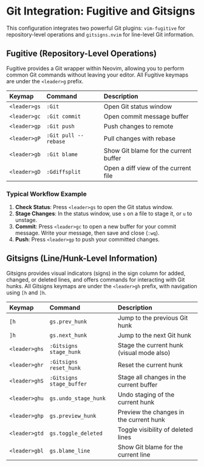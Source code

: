 # Git Integration: Fugitive and Gitsigns

This configuration integrates two powerful Git plugins: `vim-fugitive` for repository-level operations and `gitsigns.nvim` for line-level Git information.

## Fugitive (Repository-Level Operations)

Fugitive provides a Git wrapper within Neovim, allowing you to perform common Git commands without leaving your editor. All Fugitive keymaps are under the `<leader>g` prefix.

| Keymap        | Command              | Description                               |
| :------------ | :------------------- | :---------------------------------------- |
| `<leader>gs`  | `:Git`               | Open Git status window                    |
| `<leader>gc`  | `:Git commit`        | Open commit message buffer                |
| `<leader>gp`  | `:Git push`          | Push changes to remote                    |
| `<leader>gP`  | `:Git pull --rebase` | Pull changes with rebase                  |
| `<leader>gb`  | `:Git blame`         | Show Git blame for the current buffer     |
| `<leader>gD`  | `:Gdiffsplit`        | Open a diff view of the current file      |

### Typical Workflow Example

1.  **Check Status**: Press `<leader>gs` to open the Git status window.
2.  **Stage Changes**: In the status window, use `s` on a file to stage it, or `u` to unstage.
3.  **Commit**: Press `<leader>gc` to open a new buffer for your commit message. Write your message, then save and close (`:wq`).
4.  **Push**: Press `<leader>gp` to push your committed changes.

## Gitsigns (Line/Hunk-Level Information)

Gitsigns provides visual indicators (signs) in the sign column for added, changed, or deleted lines, and offers commands for interacting with Git hunks. All Gitsigns keymaps are under the `<leader>gh` prefix, with navigation using `[h` and `]h`.

| Keymap        | Command                  | Description                               |
| :------------ | :----------------------- | :---------------------------------------- |
| `[h`          | `gs.prev_hunk`           | Jump to the previous Git hunk             |
| `]h`          | `gs.next_hunk`           | Jump to the next Git hunk                 |
| `<leader>ghs` | `:Gitsigns stage_hunk`   | Stage the current hunk (visual mode also) |
| `<leader>ghr` | `:Gitsigns reset_hunk`   | Reset the current hunk                    |
| `<leader>ghS` | `:Gitsigns stage_buffer` | Stage all changes in the current buffer   |
| `<leader>ghu` | `gs.undo_stage_hunk`     | Undo staging of the current hunk          |
| `<leader>ghp` | `gs.preview_hunk`        | Preview the changes in the current hunk   |
| `<leader>gtd` | `gs.toggle_deleted`      | Toggle visibility of deleted lines        |
| `<leader>gbl` | `gs.blame_line`          | Show Git blame for the current line       |
